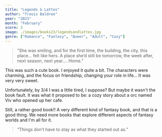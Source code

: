 ```yaml
---
title: "Legends & Lattes"
author: "Travis Baldree"
year: "2023"
month: "February"
score: 3
image: ./images/books23/legendsandlattes.jpg
genre: ["Romance", "Fantasy", "Queer", "Adult", "Cozy"]
---
```


> “She was smiling, and for the first time, the building, the city, this place… felt like hers. A place she’d still be tomorrow, the week after, next season, next year…. Home.”

This was such a cute book. I enjoyed it quite a bit. The characters were charming, and the focus on friendship, changing your role in life... It was very very sweet.

Unfortunately, by 3/4 I was a little tired, I suppose? But maybe it wasn't the book fault. It was what it proposed to be: a cozy story about a orc named Viv who opened up her cafe.

Still, a rather good book!! A very different kind of fantasy book, and that is a good thing. We need more books that explore different aspects of fantasy worlds and I'm all for it.

> “Things don’t have to stay as what they started out as.”
